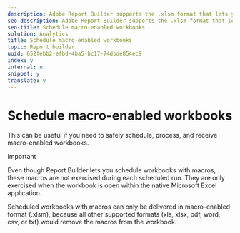 ```yaml
---
description: Adobe Report Builder supports the .xlsm format that lets you schedule macro-enabled workbooks.
seo-description: Adobe Report Builder supports the .xlsm format that lets you schedule macro-enabled workbooks.
seo-title: Schedule macro-enabled workbooks
solution: Analytics
title: Schedule macro-enabled workbooks
topic: Report builder
uuid: 652febb2-efbd-4ba5-bc17-74dbde854ec9
index: y
internal: n
snippet: y
translate: y
---
```


# Schedule macro-enabled workbooks

This can be useful if you need to safely schedule, process, and receive macro-enabled workbooks. 

>[!IMPORTANT]
>
>Even though Report Builder lets you schedule workbooks with macros, these macros are not exercised during each scheduled run. They are only exercised when the workbook is open within the native Microsoft Excel application.

Scheduled workbooks with macros can only be delivered in macro-enabled format (.xlsm), because all other supported formats (xls, xlsx, pdf, word, csv, or txt) would remove the macros from the workbook. 
